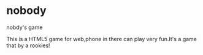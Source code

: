 nobody
======

nobdy's game

This is a HTML5 game for web,phone in there can play very fun.It's a game that by a rookies!
